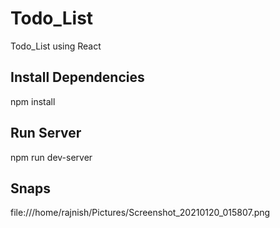 # Todo_List
Todo_List using React

## Install Dependencies 
npm install

## Run Server
npm run dev-server

## Snaps
file:///home/rajnish/Pictures/Screenshot_20210120_015807.png
